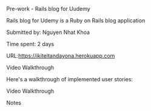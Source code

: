 Pre-work - Rails blog for Uudemy

Rails blog for Udemy is a Ruby on Rails blog application

Submitted by: Nguyen Nhat Khoa

Time spent: 2 days


URL:https://ikiteitandayona.herokuapp.com


Video Walkthrough

Here's a walkthrough of implemented user stories:

Video Walkthrough



Notes



